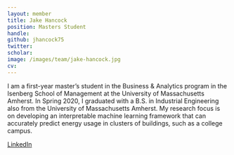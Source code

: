 ```yaml
---
layout: member
title: Jake Hancock
position: Masters Student
handle:
github: jhancock75
twitter:
scholar:
image: /images/team/jake-hancock.jpg
cv:
---
```


I am a first-year master’s student in the Business & Analytics program in the Isenberg School of Management at the University of Massachusetts Amherst. In Spring 2020, I graduated with a B.S. in Industrial Engineering also from the University of Massachusetts Amherst. My research focus is on developing an interpretable machine learning framework that can accurately predict energy usage in clusters of buildings, such as a college campus.

[LinkedIn](https://www.linkedin.com/in/jacob-hancock75/)
